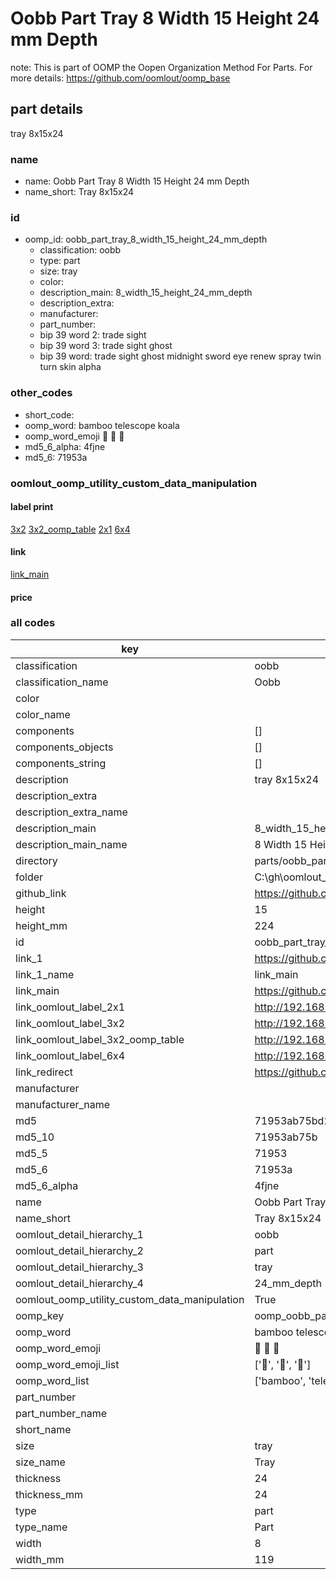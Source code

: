 # Oobb Part Tray 8 Width 15 Height 24 mm Depth  

note: This is part of OOMP the Oopen Organization Method For Parts. For more details: https://github.com/oomlout/oomp_base

##  part details
  



tray 8x15x24



### name
* name: Oobb Part Tray 8 Width 15 Height 24 mm Depth
* name_short: Tray 8x15x24 
### id
* oomp_id: oobb_part_tray_8_width_15_height_24_mm_depth
  * classification: oobb
  * type: part
  * size: tray
  * color: 
  * description_main: 8_width_15_height_24_mm_depth
  * description_extra: 
  * manufacturer: 
  * part_number: 
  * bip 39 word 2: trade sight
  * bip 39 word 3: trade sight ghost
  * bip 39 word: trade sight ghost midnight sword eye renew spray twin turn skin alpha

### other_codes
* short_code: 
* oomp_word: bamboo telescope koala
* oomp_word_emoji :bamboo: :telescope: :koala:
* md5_6_alpha: 4fjne
* md5_6: 71953a






### oomlout_oomp_utility_custom_data_manipulation
#### label print
[3x2](http://192.168.1.245:1112/?label=oomp%204fjne)
[3x2_oomp_table](http://192.168.1.108:1112/?label=oomp%204fjne)
[2x1](http://192.168.1.242:1112/?label=oomp%204fjne)
[6x4](http://192.168.1.55:1112/?label=oomp%204fjne)    

#### link

[link_main](https://github.com/oomlout/oomlout_oobb_version_4_generated_parts/tree/main/navigation_oomp/oobb/part/tray/8_width_15_height_24_mm_depth/part)                              

#### price







### all codes 
| key | value |  
| --- | --- |  
| classification | oobb |  
| classification_name | Oobb |  
| color |  |  
| color_name |  |  
| components | [] |  
| components_objects | [] |  
| components_string | [] |  
| description | tray 8x15x24 |  
| description_extra |  |  
| description_extra_name |  |  
| description_main | 8_width_15_height_24_mm_depth |  
| description_main_name | 8 Width 15 Height 24 mm Depth |  
| directory | parts/oobb_part_tray_8_width_15_height_24_mm_depth |  
| folder | C:\gh\oomlout_oobb_version_4_generated_parts\parts\oobb_part_tray_8_width_15_height_24_mm_depth |  
| github_link | https://github.com/oomlout/oomlout_oomp_part_src/tree/main/parts/oobb_part_tray_8_width_15_height_24_mm_depth |  
| height | 15 |  
| height_mm | 224 |  
| id | oobb_part_tray_8_width_15_height_24_mm_depth |  
| link_1 | https://github.com/oomlout/oomlout_oobb_version_4_generated_parts/tree/main/navigation_oomp/oobb/part/tray/8_width_15_height_24_mm_depth/part |  
| link_1_name | link_main |  
| link_main | https://github.com/oomlout/oomlout_oobb_version_4_generated_parts/tree/main/navigation_oomp/oobb/part/tray/8_width_15_height_24_mm_depth/part |  
| link_oomlout_label_2x1 | http://192.168.1.242:1112/?label=oomp%204fjne |  
| link_oomlout_label_3x2 | http://192.168.1.245:1112/?label=oomp%204fjne |  
| link_oomlout_label_3x2_oomp_table | http://192.168.1.108:1112/?label=oomp%204fjne |  
| link_oomlout_label_6x4 | http://192.168.1.55:1112/?label=oomp%204fjne |  
| link_redirect | https://github.com/oomlout/oomlout_oobb_version_4_generated_parts/tree/main/parts/oobb_tray_08_15_24 |  
| manufacturer |  |  
| manufacturer_name |  |  
| md5 | 71953ab75bd2f6c544ee28c6c3320f35 |  
| md5_10 | 71953ab75b |  
| md5_5 | 71953 |  
| md5_6 | 71953a |  
| md5_6_alpha | 4fjne |  
| name | Oobb Part Tray 8 Width 15 Height 24 mm Depth |  
| name_short | Tray 8x15x24  |  
| oomlout_detail_hierarchy_1 | oobb |  
| oomlout_detail_hierarchy_2 | part |  
| oomlout_detail_hierarchy_3 | tray |  
| oomlout_detail_hierarchy_4 | 24_mm_depth |  
| oomlout_oomp_utility_custom_data_manipulation | True |  
| oomp_key | oomp_oobb_part_tray_8_width_15_height_24_mm_depth |  
| oomp_word | bamboo telescope koala |  
| oomp_word_emoji | :bamboo: :telescope: :koala: |  
| oomp_word_emoji_list | [':bamboo:', ':telescope:', ':koala:'] |  
| oomp_word_list | ['bamboo', 'telescope', 'koala'] |  
| part_number |  |  
| part_number_name |  |  
| short_name |  |  
| size | tray |  
| size_name | Tray |  
| thickness | 24 |  
| thickness_mm | 24 |  
| type | part |  
| type_name | Part |  
| width | 8 |  
| width_mm | 119 |  
